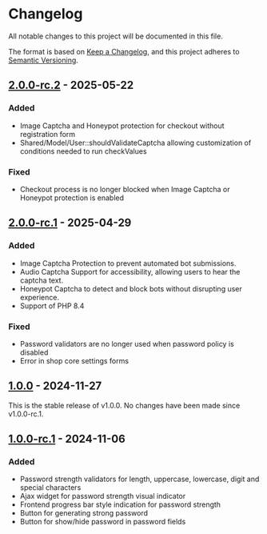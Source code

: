 # Changelog
All notable changes to this project will be documented in this file.

The format is based on [Keep a Changelog](https://keepachangelog.com/en/1.0.0/),
and this project adheres to [Semantic Versioning](https://semver.org/spec/v2.0.0.html).

## [2.0.0-rc.2] - 2025-05-22

### Added
- Image Captcha and Honeypot protection for checkout without registration form
- Shared/Model/User::shouldValidateCaptcha allowing customization of conditions needed to run checkValues

### Fixed
- Checkout process is no longer blocked when Image Captcha or Honeypot protection is enabled

## [2.0.0-rc.1] - 2025-04-29

### Added
- Image Captcha Protection to prevent automated bot submissions.
- Audio Captcha Support for accessibility, allowing users to hear the captcha text.
- Honeypot Captcha to detect and block bots without disrupting user experience.
- Support of PHP 8.4

### Fixed
- Password validators are no longer used when password policy is disabled
- Error in shop core settings forms

## [1.0.0] - 2024-11-27
This is the stable release of v1.0.0. No changes have been made since v1.0.0-rc.1.

## [1.0.0-rc.1] - 2024-11-06

### Added
- Password strength validators for length, uppercase, lowercase, digit and special characters
- Ajax widget for password strength visual indicator
- Frontend progress bar style indication for password strength
- Button for generating strong password
- Button for show/hide password in password fields

[2.0.0-rc.2]: https://github.com/OXID-eSales/security-module/compare/v2.0.0-rc.1...v2.0.0-rc.2
[2.0.0-rc.1]: https://github.com/OXID-eSales/security-module/compare/v1.0.0...v2.0.0-rc.1
[1.0.0]: https://github.com/OXID-eSales/security-module/compare/v1.0.0-rc.1...v1.0.0
[1.0.0-rc.1]: https://github.com/OXID-eSales/security-module/releases/tag/v1.0.0-rc.1
